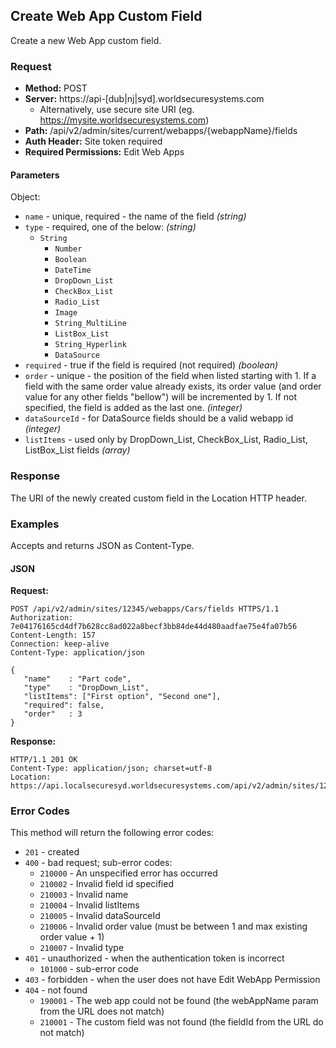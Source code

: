 ## Create Web App Custom Field

Create a new Web App custom field.

### Request

* **Method:** POST
* **Server:** https://api-[dub|nj|syd].worldsecuresystems.com
  * Alternatively, use secure site URI (eg. https://mysite.worldsecuresystems.com)
* **Path:** /api/v2/admin/sites/current/webapps/{webappName}/fields
* **Auth Header:** Site token required
* **Required Permissions:** Edit Web Apps

#### Parameters ####

Object:

* `name` - unique, required - the name of the field *(string)*
* `type` - required, one of the below: *(string)*
  * `String`
	* `Number`
	* `Boolean`
	* `DateTime`
	* `DropDown_List`
	* `CheckBox_List`
	* `Radio_List`
	* `Image`
	* `String_MultiLine`
	* `ListBox_List`
	* `String_Hyperlink`
	* `DataSource`
* `required` - true if the field is required (not required) *(boolean)*
* `order` - unique - the position of the field when listed starting with 1. 	If a field with the same order value already exists, its order value (and order value for any other fields "bellow") will be incremented by 1.	If not specified, the field is added as the last one. *(integer)*
* `dataSourceId` - for DataSource fields should be a valid webapp id *(integer)*
* `listItems` - used only by DropDown_List, CheckBox_List, Radio_List, ListBox_List fields *(array)*

### Response

The URI of the newly created custom field in the Location HTTP header.

### Examples

Accepts and returns JSON as Content-Type.

#### JSON

**Request:**
~~~
POST /api/v2/admin/sites/12345/webapps/Cars/fields HTTPS/1.1
Authorization: 7e04176165cd4df7b628cc8ad022a8becf3bb84de44d480aadfae75e4fa07b56
Content-Length: 157
Connection: keep-alive
Content-Type: application/json
 
{
   "name"    : "Part code",
   "type"    : "DropDown_List",
   "listItems": ["First option", "Second one"],
   "required": false,
   "order"   : 3
}
~~~

**Response:**

~~~
HTTP/1.1 201 OK
Content-Type: application/json; charset=utf-8
Location: https://api.localsecuresyd.worldsecuresystems.com/api/v2/admin/sites/123/webapps/Cars/fields/123
~~~

### Error Codes

This method will return the following error codes:

* `201` - created
* `400` - bad request; sub-error codes:
	* `210000` - An unspecified error has occurred
	* `210002` - Invalid field id specified
	* `210003` - Invalid name
	* `210004` - Invalid listItems
	* `210005` - Invalid dataSourceId
	* `210006` - Invalid order value (must be between 1 and max existing order value + 1)
	* `210007` - Invalid type
* `401` - unauthorized - when the authentication token is incorrect
	* `101000` - sub-error code
* `403` - forbidden - when the user does not have Edit WebApp Permission
* `404` - not found
	* `190001` - The web app could not be found (the webAppName param from the URL does not match)
	* `210001` - The custom field was not found (the fieldId from the URL do not match)

